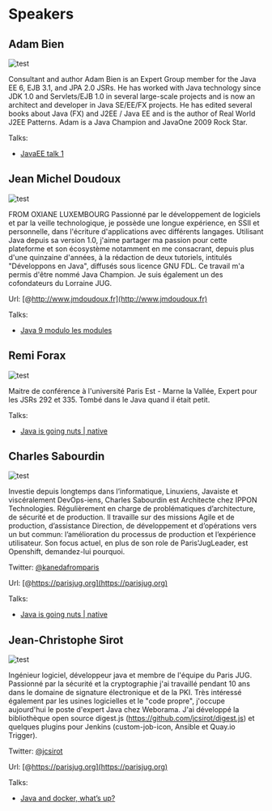 # Speakers


## Adam Bien

![test](https://parisjug.org/xwiki/wiki/oldversion/download/Speaker/BienAdam/adamBien-h114.jpg)

Consultant and author Adam Bien is an Expert Group member for the Java EE 6, EJB 3.1, and JPA 2.0 JSRs. He has worked with Java technology since JDK 1.0 and Servlets/EJB 1.0 in several large-scale projects and is now an architect and developer in Java SE/EE/FX projects. He has edited several books about Java (FX) and J2EE / Java EE and is the author of Real World J2EE Patterns. Adam is a Java Champion and JavaOne 2009 Rock Star.




Talks:

* [JavaEE talk 1](../talks/20170912-javaEE-1.html)


## Jean Michel Doudoux

![test](https://parisjug.org/xwiki/wiki/oldversion/download/Speaker/DoudouxJeanMichel/jmdouxdoux.jpg)

FROM OXIANE LUXEMBOURG Passionné par le développement de logiciels et par la veille technologique, je possède une longue expérience, en SSII et personnelle, dans l'écriture d'applications avec différents langages. Utilisant Java depuis sa version 1.0, j'aime partager ma passion pour cette plateforme et son écosystème notamment en me consacrant, depuis plus d'une quinzaine d'années, à la rédaction de deux tutoriels, intitulés "Développons en Java", diffusés sous licence GNU FDL. Ce travail m'a permis d'être nommé Java Champion. Je suis également un des cofondateurs du Lorraine JUG.



Url: [@http://www.jmdoudoux.fr](http://www.jmdoudoux.fr)

Talks:

* [Java 9 modulo les modules](../talks/20170613-java9.html)


## Remi Forax

![test](https://avatars0.githubusercontent.com/u/828220?v=4&amp;s=400)

Maitre de conférence à l'université Paris Est - Marne la Vallée,
Expert pour les JSRs 292 et 335.
Tombé dans le Java quand il était petit.




Talks:

* [Java is going nuts | native](../talks/20170214-jigsaw.html)


## Charles Sabourdin

![test](https://www.programmez.com/sites/default/files/styles/medium/public/images_actus/charles-sabourdin.jpg?itok=44khFC9i)

Investie depuis longtemps dans l’informatique, Linuxiens, Javaiste et viscéralement DevOps-iens, Charles Sabourdin est Architecte chez IPPON Technologies.
 Régulièrement en charge de problématiques d’architecture, de sécurité et de production. Il travaille sur des missions Agile et de production, d’assistance Direction, de développement et d’opérations vers un but commun: l’amélioration du processus de production et l’expérience utilisateur.
 Son focus actuel, en plus de son role de Paris'JugLeader, est Openshift, demandez-lui pourquoi.


Twitter: [@kanedafromparis](http://twitter.com/kanedafromparis)

Url: [@https://parisjug.org](https://parisjug.org)

Talks:

* [Java is going nuts | native](../talks/20170214-jigsaw.html)


## Jean-Christophe Sirot

![test](https://lh5.googleusercontent.com/-HJbXq_Z71z8/AAAAAAAAAAI/AAAAAAAABGc/QWuIzSzyfU8/photo.jpg)

Ingénieur logiciel, développeur java et membre de l'équipe du Paris JUG. Passionné par la sécurité et la cryptographie j'ai travaillé pendant 10 ans dans le domaine de signature électronique et de la PKI. Très intéressé également par les usines logicielles et le "code propre", j'occupe aujourd'hui le poste d'expert Java chez Weborama. J'ai développé la bibliothèque open source digest.js (https://github.com/jcsirot/digest.js) et quelques plugins pour Jenkins (custom-job-icon, Ansible et Quay.io Trigger).


Twitter: [@jcsirot](http://twitter.com/jcsirot)

Url: [@https://parisjug.org](https://parisjug.org)

Talks:

* [Java and docker, what’s up?](../talks/20170613-docker.html)

